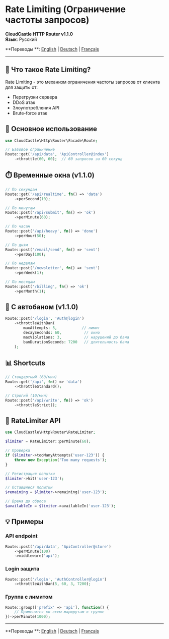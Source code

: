 # Rate Limiting (Ограничение частоты запросов)

**CloudCastle HTTP Router v1.1.0**  
**Язык**: Русский

**Переводы
**: [English](../../en/documentation/rate-limiting.md) | [Deutsch](../../de/documentation/rate-limiting.md) | [Français](../../fr/documentation/rate-limiting.md)

---

## 🎯 Что такое Rate Limiting?

Rate Limiting - это механизм ограничения частоты запросов от клиента для защиты от:

- Перегрузки сервера
- DDoS атак
- Злоупотребления API
- Brute-force атак

## 🚀 Основное использование

```php
use CloudCastle\Http\Router\Facade\Route;

// Базовое ограничение
Route::get('/api/data', 'ApiController@index')
    ->throttle(60, 60);  // 60 запросов за 60 секунд
```

## ⏱️ Временные окна (v1.1.0)

```php
// По секундам
Route::get('/api/realtime', fn() => 'data')
    ->perSecond(10);

// По минутам
Route::post('/api/submit', fn() => 'ok')
    ->perMinute(60);

// По часам
Route::post('/api/heavy', fn() => 'done')
    ->perHour(50);

// По дням
Route::post('/email/send', fn() => 'sent')
    ->perDay(100);

// По неделям
Route::post('/newsletter', fn() => 'sent')
    ->perWeek(1);

// По месяцам
Route::post('/billing', fn() => 'ok')
    ->perMonth(1);
```

## 🚫 С автобаном (v1.1.0)

```php
Route::post('/login', 'Auth@login')
    ->throttleWithBan(
        maxAttempts: 5,           // лимит
        decaySeconds: 60,          // окно
        maxViolations: 3,          // нарушений до бана
        banDurationSeconds: 7200   // длительность бана
    );
```

## 📊 Shortcuts

```php
// Стандартный (60/мин)
Route::get('/api', fn() => 'data')
    ->throttleStandard();

// Строгий (10/мин)
Route::post('/api/write', fn() => 'ok')
    ->throttleStrict();
```

## 🔧 RateLimiter API

```php
use CloudCastle\Http\Router\RateLimiter;

$limiter = RateLimiter::perMinute(60);

// Проверка
if ($limiter->tooManyAttempts('user-123')) {
    throw new Exception('Too many requests');
}

// Регистрация попытки
$limiter->hit('user-123');

// Оставшиеся попытки
$remaining = $limiter->remaining('user-123');

// Время до сброса
$availableIn = $limiter->availableIn('user-123');
```

## 💡 Примеры

### API endpoint

```php
Route::post('/api/data', 'ApiController@store')
    ->perMinute(100)
    ->middleware('api');
```

### Login защита

```php
Route::post('/login', 'AuthController@login')
    ->throttleWithBan(5, 60, 3, 7200);
```

### Группа с лимитом

```php
Route::group(['prefix' => 'api'], function() {
    // Применится ко всем маршрутам в группе
})->perMinute(1000);
```

---

**Переводы
**: [English](../../en/documentation/rate-limiting.md) | [Deutsch](../../de/documentation/rate-limiting.md) | [Français](../../fr/documentation/rate-limiting.md)
